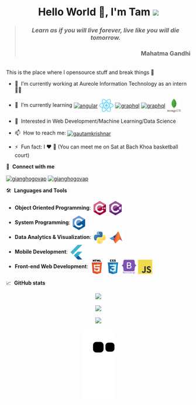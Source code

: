 <h1 align="center">
    Hello World 👋, I'm Tam 
    <img src="https://github.githubassets.com/images/mona-whisper.gif" height="35">
</h1>

<blockquote>
    <h3 align="center"><i> Learn as if you will live forever, live like you will die tomorrow. </i></h3>
    <h3 align="right">Mahatma Gandhi</h3>
</blockquote>

<br>
This is the place where I opensource stuff and break things 🤣

- 🔭 &nbsp;I’m currently working at Aureole Information Technology as an intern 👨‍💻

- 🌱 &nbsp;I’m currently learning
  <a href="https://angular.io" target="_blank"> <img align="center" src="https://angular.io/assets/images/logos/angular/angular.svg" alt="angular" width="40" height="40"/></a>
  <a href="https://reactnative.dev" target="_blank"> <img align="center" src="https://raw.githubusercontent.com/devicons/devicon/master/icons/react/react-original.svg" alt="angular" width="40" height="40"/></a>
  <a href="https://nestjs.com" target="_blank"> <img align="center" src="https://www.vectorlogo.zone/logos/nestjs/nestjs-icon.svg" alt="graphql" width="40" height="40"/></a>
  <a href="https://graphql.org" target="_blank"> <img align="center" src="https://www.vectorlogo.zone/logos/graphql/graphql-icon.svg" alt="graphql" width="40" height="40"/></a>
  <a href="https://www.mongodb.com/" target="_blank"> <img align="center" src="https://raw.githubusercontent.com/devicons/devicon/master/icons/mongodb/mongodb-original-wordmark.svg" alt="mongodb" width="40" height="40"/></a>

- 💬 &nbsp;Interested in Web Development/Machine Learning/Data Science

- 📫 &nbsp;How to reach me: <a href="https://minhtam27022001@gmail.com" target="blank"><img align="center" src="https://www.vectorlogo.zone/logos/gmail/gmail-icon.svg" alt="gautamkrishnar" height="30" width="40"/></a>

- ⚡ &nbsp;Fun fact: I ❤️ 🏀 (You can meet me on Sat at Bach Khoa basketball court)

🔗 &nbsp;**Connect with me**

<p align="left">
<a href="https://www.facebook.com/anhtam.272" target="blank"><img align="center" src="https://raw.githubusercontent.com/rahuldkjain/github-profile-readme-generator/master/src/images/icons/Social/facebook.svg" alt="gianghogovap" height="30" width="40"/></a>
<a href="https://www.instagram.com/minhtam2702" target="blank"><img align="center" src="https://raw.githubusercontent.com/rahuldkjain/github-profile-readme-generator/master/src/images/icons/Social/instagram.svg" alt="gianghogovap" height="30" width="40"/></a>

🛠️ &nbsp;**Languages and Tools**
<ul>
    <li>
        <b>Object Oriented Programming</b>: 
        <a href="https://www.w3schools.com/cpp/" target="_blank"> <img align="center" src="https://raw.githubusercontent.com/devicons/devicon/master/icons/cplusplus/cplusplus-original.svg" alt="cplusplus" width="40" height="40"/></a>
        <a href="https://www.w3schools.com/cs/" target="_blank"> <img align="center" src="https://raw.githubusercontent.com/devicons/devicon/master/icons/csharp/csharp-original.svg" alt="csharp" width="40" height="40"/></a>
    </li>
    <li>
        <b>System Programming</b>: 
        <a href="https://www.cprogramming.com/" target="_blank"> <img align="center" src="https://raw.githubusercontent.com/devicons/devicon/master/icons/c/c-original.svg" alt="c" width="40" height="40"/></a>
    </li>
    <li>
        <b>Data Analytics & Visualization</b>: 
        <a href="https://www.python.org" target="_blank"> <img align="center" src="https://raw.githubusercontent.com/devicons/devicon/master/icons/python/python-original.svg" alt="python" width="40" height="40"/></a>
        <a href="https://www.mathworks.com" target="_blank"> <img align="center" src="https://raw.githubusercontent.com/devicons/devicon/master/icons/matlab/matlab-original.svg" alt="matlab" width="40" height="40"/></a>
    </li>
    <li>
        <b>Mobile Development</b>: 
        <a href="https://www.flutter.dev/" target="_blank"> <img align="center" src="https://raw.githubusercontent.com/devicons/devicon/master/icons/flutter/flutter-original.svg" alt="flutter" width="40" height="40"/></a>
    </li>
    <li>
        <b>Front-end Web Development</b>: 
        <a href="https://www.w3schools.com/html/" target="_blank"> <img align="center" src="https://raw.githubusercontent.com/devicons/devicon/master/icons/html5/html5-original-wordmark.svg" alt="html5" width="40" height="40"/></a>
        <a href="https://www.w3schools.com/css/" target="_blank"> <img align="center" src="https://raw.githubusercontent.com/devicons/devicon/master/icons/css3/css3-original-wordmark.svg" alt="css3" width="40" height="40"/></a>
        <a href="https://getbootstrap.com" target="_blank"> <img align="center" src="https://raw.githubusercontent.com/devicons/devicon/master/icons/bootstrap/bootstrap-plain-wordmark.svg" alt="bootstrap" width="40" height="40"/></a>
        <a href="https://www.w3schools.com/js/" target="_blank"> <img align="center" src="https://raw.githubusercontent.com/devicons/devicon/master/icons/javascript/javascript-original.svg" alt="javascript" width="40" height="40"/></a>
    </li>
</ul>

📈 &nbsp;**GitHub stats**

<div align="center">

[![](https://github-readme-stats.vercel.app/api?username=gianghogovap&show_icons=true&theme=tokyonight&hide_border=true&locale=en)](https://github.com/GiangHoGoVap)

[![](https://github-readme-streak-stats.herokuapp.com/?user=gianghogovap&theme=material-palenight)](https://github.com/GiangHoGoVap)

[![](https://github-readme-stats.vercel.app/api/top-langs/?username=gianghogovap&layout=compact&theme=dark&bg_color=0A0A0A)](https://github.com/GiangHoGoVap)

</div>

<p align="center">
    <img src="https://github.com/gianghogovap/gianghogovap/blob/output/github-contribution-grid-snake.svg"/>
</p>
